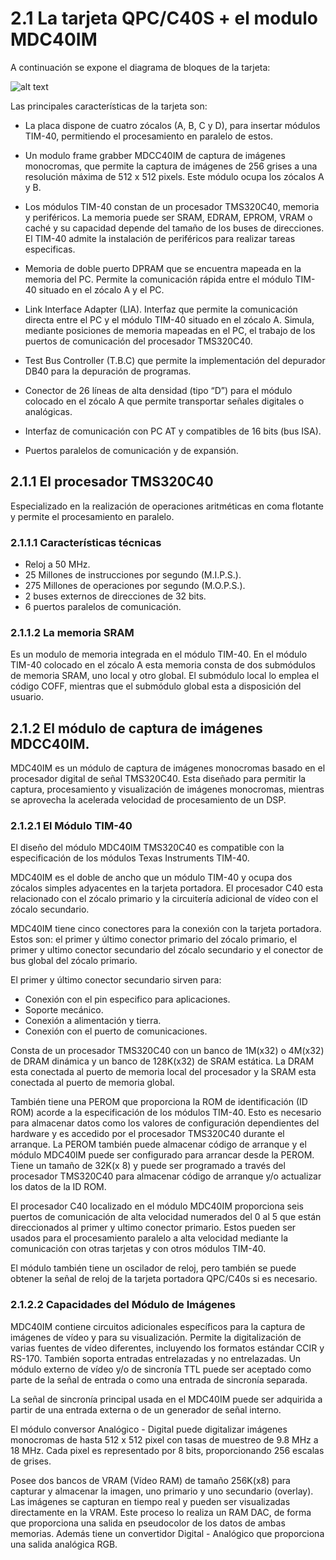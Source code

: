 # 2.1 La tarjeta QPC/C40S + el modulo MDC40IM

A continuación se expone el diagrama de bloques de la tarjeta:

![alt text](./images/2_1_Qpc.png "Diagrama de bloques de la QPC/C40S")

Las principales características de la tarjeta son:

* La placa dispone de cuatro zócalos (A, B, C y D), para insertar módulos TIM-40, permitiendo el procesamiento en paralelo de estos. 

* Un modulo frame grabber MDCC40IM de captura de imágenes monocromas, que permite la captura de imágenes de 256 grises a una resolución máxima de 512 x 512 pixels. Este módulo ocupa los zócalos A y B.

* Los módulos TIM-40 constan de un procesador TMS320C40, memoria y periféricos. La memoria puede ser SRAM, EDRAM, EPROM, VRAM o caché y su capacidad depende del tamaño de los buses de direcciones. El TIM-40 admite la instalación de periféricos para realizar tareas especificas. 

* Memoria de doble puerto DPRAM que se encuentra mapeada en la memoria del PC. Permite la comunicación rápida entre el módulo TIM-40 situado en el zócalo A y el PC.

* Link Interface Adapter (LIA). Interfaz que permite la comunicación directa entre el PC y el módulo TIM-40 situado en el zócalo A. Simula, mediante posiciones de memoria mapeadas en el PC, el trabajo de los puertos de comunicación del procesador TMS320C40.

* Test Bus Controller (T.B.C) que permite la implementación del depurador DB40 para la depuración de programas.

* Conector de 26 líneas de alta densidad (tipo “D”) para el módulo colocado en el zócalo A que  permite transportar señales digitales o analógicas.

* Interfaz de comunicación con PC AT y compatibles de 16 bits (bus ISA).

* Puertos paralelos de comunicación y de expansión.

## 2.1.1 El procesador TMS320C40

Especializado en la realización de operaciones aritméticas en coma flotante y permite el procesamiento en paralelo.

### 2.1.1.1 Características técnicas

* Reloj a 50 MHz.
* 25 Millones de instrucciones por segundo (M.I.P.S.).
* 275 Millones de operaciones por segundo (M.O.P.S.).
* 2 buses externos de direcciones de 32 bits.
* 6 puertos paralelos de comunicación.

### 2.1.1.2 La memoria SRAM

Es un modulo de memoria integrada en el módulo TIM-40. En el módulo TIM-40 colocado en el zócalo A esta memoria consta de dos submódulos de memoria SRAM, uno local y otro global. El submódulo local lo emplea el código COFF, mientras que el submódulo global esta a disposición del usuario.

## 2.1.2 El módulo de captura de imágenes MDCC40IM.

MDC40IM es un módulo de captura de imágenes monocromas basado en el procesador digital de señal TMS320C40. Esta diseñado para permitir la captura, procesamiento y visualización de imágenes monocromas, mientras se aprovecha la acelerada velocidad de procesamiento de un DSP.

### 2.1.2.1 El Módulo TIM-40

El diseño del módulo MDC40IM TMS320C40 es compatible con la especificación de los módulos Texas Instruments TIM-40.

MDC40IM es el doble de ancho que un módulo TIM-40 y ocupa dos zócalos simples adyacentes en la tarjeta portadora. El procesador C40 esta relacionado con el zócalo primario y la circuitería adicional de vídeo con el zócalo secundario.

MDC40IM tiene cinco conectores para la conexión con la tarjeta portadora. Estos son: el primer y último conector primario del zócalo primario, el primer y ultimo conector secundario del zócalo secundario y el conector de bus global del zócalo primario.

El primer y último conector secundario sirven para:

* Conexión con el pin especifico para aplicaciones.
* Soporte mecánico.
* Conexión a alimentación y tierra.
* Conexión con el puerto de comunicaciones.

Consta de un procesador TMS320C40 con un banco de 1M(x32)  o 4M(x32) de DRAM dinámica y un banco de 128K(x32) de SRAM estática. La DRAM esta conectada al puerto de memoria local del procesador y la SRAM esta conectada al puerto de memoria global.

También tiene una PEROM que proporciona la ROM de identificación (ID ROM) acorde a la especificación de los módulos TIM-40. Esto es necesario para almacenar datos como los valores de configuración dependientes del hardware y es accedido por el procesador TMS320C40 durante el arranque. La PEROM también puede almacenar código de arranque y el módulo MDC40IM puede ser configurado para arrancar desde la PEROM. Tiene un tamaño de 32K(x 8) y puede ser programado a través del procesador TMS320C40 para almacenar código de arranque y/o actualizar los datos de la ID ROM.

El procesador C40 localizado en el módulo MDC40IM  proporciona seis puertos de comunicación de alta velocidad numerados del 0 al 5 que están direccionados al primer y ultimo conector primario. Estos pueden ser usados para el procesamiento paralelo a alta velocidad mediante la comunicación con otras tarjetas y con otros módulos TIM-40.

El módulo también tiene un oscilador de reloj, pero también se puede obtener la señal de reloj de la tarjeta portadora QPC/C40s si es necesario.

### 2.1.2.2 Capacidades del Módulo de Imágenes

MDC40IM contiene circuitos adicionales específicos para la captura de imágenes de vídeo y para su visualización. Permite la digitalización de varias fuentes de vídeo diferentes, incluyendo los formatos estándar CCIR y RS-170. También soporta entradas entrelazadas y no entrelazadas. Un módulo externo de vídeo y/o de sincronía TTL puede ser aceptado como parte de la señal de entrada o como una entrada de sincronía separada.

La señal de sincronía principal usada en el MDC40IM puede ser adquirida a partir de una entrada externa o de un generador de señal interno.

El módulo conversor Analógico - Digital puede digitalizar imágenes monocromas de hasta 512 x 512 pixel con tasas de muestreo de 9.8 MHz a 18 MHz. Cada pixel es representado por 8 bits, proporcionando 256 escalas de grises. 

Posee dos bancos de VRAM (Vídeo RAM) de tamaño 256K(x8) para capturar y almacenar la imagen, uno primario y uno secundario (overlay). Las imágenes se capturan en tiempo real y pueden ser visualizadas directamente en la VRAM.  Este proceso lo realiza un RAM DAC, de forma que proporciona una salida en pseudocolor de los datos de ambas memorias. Además tiene un convertidor Digital - Analógico que proporciona una salida analógica RGB.